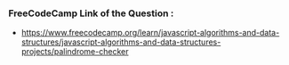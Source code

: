### FreeCodeCamp Link of the Question :  
  
   - https://www.freecodecamp.org/learn/javascript-algorithms-and-data-structures/javascript-algorithms-and-data-structures-projects/palindrome-checker